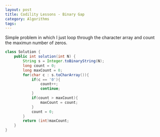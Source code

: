 ```yaml
---
layout: post
title: Codility Lessons - Binary Gap
category: Algorithms
tags:
---
```


Simple problem in which I just loop through the character array and count the maximun number of zeros.

```java
class Solution {
    public int solution(int N) {
        String s = Integer.toBinaryString(N);
        long count = 0;
        long maxCount = 0;
        for(char c : s.toCharArray()){
            if(c == '0'){
                count++;
                continue;
            }
            if(count > maxCount){
                maxCount = count;
            }
            count = 0;
        }
        return (int)maxCount;
    }
}
```
